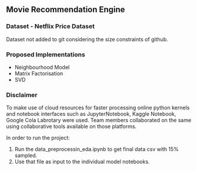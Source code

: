 


## Movie Recommendation Engine

### Dataset - Netflix Price Dataset
Dataset not added to git considering the size constraints of github.

### Proposed Implementations
- Neighbourhood Model
- Matrix Factorisation
- SVD

### Disclaimer
To make use of cloud resources for faster processing online python kernels and notebook interfaces such as JupyterNotebook, Kaggle Notebook, Google Cola Labrotary were used. Team members collaborated on the same using collaborative tools available on those platforms.

In order to run the project:
1. Run the data_preprocessin_eda.ipynb to get final data csv with 15% sampled.
2. Use that file as input to the individual model notebooks.


